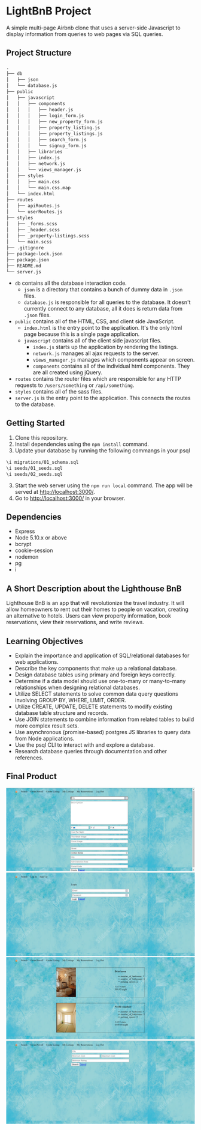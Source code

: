 # LightBnB Project

A simple multi-page Airbnb clone that uses a server-side Javascript to display information from queries to web pages via SQL queries.

## Project Structure

```
.
├── db
│   ├── json
│   └── database.js
├── public
│   ├── javascript
│   │   ├── components
│   │   │   ├── header.js
│   │   │   ├── login_form.js
│   │   │   ├── new_property_form.js
│   │   │   ├── property_listing.js
│   │   │   ├── property_listings.js
│   │   │   ├── search_form.js
│   │   │   └── signup_form.js
│   │   ├── libraries
│   │   ├── index.js
│   │   ├── network.js
│   │   └── views_manager.js
│   ├── styles
│   │   ├── main.css
│   │   └── main.css.map
│   └── index.html
├── routes
│   ├── apiRoutes.js
│   └── userRoutes.js
├── styles
│   ├── _forms.scss
│   ├── _header.scss
│   ├── _property-listings.scss
│   └── main.scss
├── .gitignore
├── package-lock.json
├── package.json
├── README.md
└── server.js
```

* `db` contains all the database interaction code.
  * `json` is a directory that contains a bunch of dummy data in `.json` files.
  * `database.js` is responsible for all queries to the database. It doesn't currently connect to any database, all it does is return data from `.json` files.
* `public` contains all of the HTML, CSS, and client side JavaScript.
  * `index.html` is the entry point to the application. It's the only html page because this is a single page application.
  * `javascript` contains all of the client side javascript files.
    * `index.js` starts up the application by rendering the listings.
    * `network.js` manages all ajax requests to the server.
    * `views_manager.js` manages which components appear on screen.
    * `components` contains all of the individual html components. They are all created using jQuery.
* `routes` contains the router files which are responsible for any HTTP requests to `/users/something` or `/api/something`.
* `styles` contains all of the sass files.
* `server.js` is the entry point to the application. This connects the routes to the database.

## Getting Started

1. Clone this repository.
2. Install dependencies using the `npm install` command.
3. Update your database by running the following commangs in your psql
  ```
  \i migrations/01_schema.sql
  \i seeds/01_seeds.sql
  \i seeds/02_seeds.sql
  ```
3. Start the web server using the `npm run local` command. The app will be served at <http://localhost:3000/>.
4. Go to <http://localhost:3000/> in your browser.

## Dependencies

- Express
- Node 5.10.x or above
- bcrypt
- cookie-session
- nodemon
- pg
- i

## A Short Description about the Lighthouse BnB

Lighthouse BnB is an app that will revolutionize the travel industry. It will allow homeowners to rent out their homes to people on vacation, creating an alternative to hotels. Users can view property information, book reservations, view their reservations, and write reviews.

## Learning Objectives

  - Explain the importance and application of SQL/relational databases for web applications.
  - Describe the key components that make up a relational database.
  - Design database tables using primary and foreign keys correctly.
  - Determine if a data model should use one-to-many or many-to-many relationships when designing relational databases.
  - Utilize SELECT statements to solve common data query questions involving GROUP BY, WHERE, LIMIT, ORDER.
  - Utilize CREATE, UPDATE, DELETE statements to modify existing database table structure and records.
  - Use JOIN statements to combine information from related tables to build more complex result sets.
  - Use asynchronous (promise-based) postgres JS libraries to query data from Node applications.
  - Use the psql CLI to interact with and explore a database.
  - Research database queries through documentation and other references.

## Final Product
![Create_listing.png](https://github.com/sudhaarani/LightBnB/blob/master/screenshots/Create_listing.png)
![Login.png](https://github.com/sudhaarani/LightBnB/blob/master/screenshots/Login.png)
![My_listings.png](https://github.com/sudhaarani/LightBnB/blob/master/screenshots/My_listings.png)
![Search.png](https://github.com/sudhaarani/LightBnB/blob/master/screenshots/Search.png)
